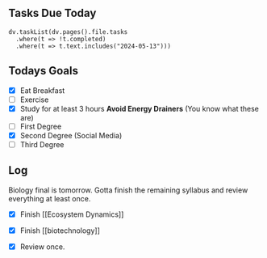 ## Tasks Due Today
```dataviewjs
dv.taskList(dv.pages().file.tasks 
  .where(t => !t.completed)
  .where(t => t.text.includes("2024-05-13")))
```
## Todays Goals
- [x] Eat Breakfast
- [ ] Exercise
- [x] Study for at least 3 hours
**Avoid Energy Drainers** (You know what these are)
- [ ] First Degree
- [x] Second Degree (Social Media)
- [ ] Third Degree

## Log
Biology final is tomorrow. Gotta finish the remaining syllabus and review everything at least once.

- [x] Finish [[Ecosystem Dynamics]]
- [x] Finish [[biotechnology]]

- [x] Review once.
